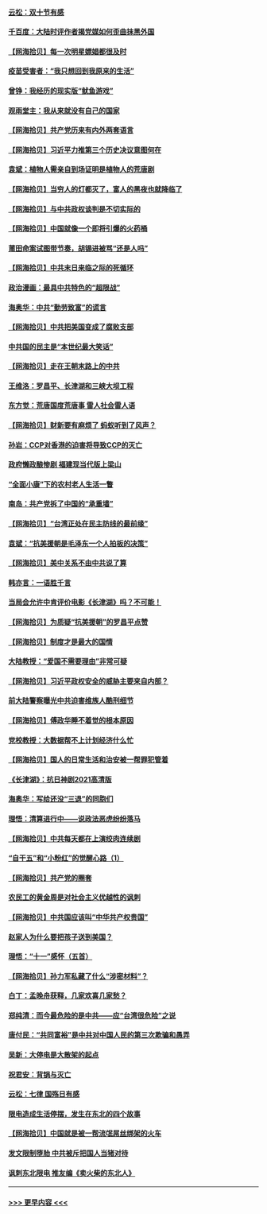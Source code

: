 #### [云松：双十节有感](../pages/nsc993/n13327729.md?t=10260101) 
#### [千百度：大陆时评作者揭党媒如何歪曲抹黑外国](../pages/nsc993/n13327425.md?t=10260101) 
#### [【网海拾贝】每一次明星嫖娼都很及时](../pages/nsc993/n13326552.md?t=10260101) 
#### [疫苗受害者：“我只想回到我原来的生活”](../pages/nsc993/n13326539.md?t=10260101) 
#### [曾铮：我经历的现实版“鱿鱼游戏”](../pages/nsc993/n13324235.md?t=10260101) 
#### [观雨堂主：我从来就没有自己的国家](../pages/nsc993/n13324212.md?t=10260101) 
#### [【网海拾贝】共产党历来有内外两套语言](../pages/nsc993/n13324119.md?t=10260101) 
#### [【网海拾贝】习近平力推第三个历史决议意图何在](../pages/nsc993/n13319583.md?t=10260101) 
#### [袁斌：植物人需亲自到场证明是植物人的荒唐剧](../pages/nsc993/n13319517.md?t=10260101) 
#### [【网海拾贝】当穷人的灯都灭了，富人的黑夜也就降临了](../pages/nsc993/n13316913.md?t=10260101) 
#### [【网海拾贝】与中共政权谈判是不切实际的](../pages/nsc993/n13314868.md?t=10260101) 
#### [【网海拾贝】中国就像一个即将引爆的火药桶](../pages/nsc993/n13311974.md?t=10260101) 
#### [莆田命案试图带节奏，胡锡进被骂“还是人吗”](../pages/nsc993/n13311772.md?t=10260101) 
#### [【网海拾贝】中共末日来临之际的死循环](../pages/nsc993/n13309649.md?t=10260101) 
#### [政治漫画：最具中共特色的“超限战”](../pages/nsc993/n13308510.md?t=10260101) 
#### [海奥华：中共“勤劳致富”的谎言](../pages/nsc993/n13308500.md?t=10260101) 
#### [【网海拾贝】中共把美国变成了腐败支部](../pages/nsc993/n13308449.md?t=10260101) 
#### [中共国的民主是“本世纪最大笑话”](../pages/nsc993/n13308439.md?t=10260101) 
#### [【网海拾贝】走在王朝末路上的中共](../pages/nsc993/n13306255.md?t=10260101) 
#### [王维洛：罗昌平、长津湖和三峡大坝工程](../pages/nsc993/n13305617.md?t=10260101) 
#### [东方觉：荒唐国度荒唐事 雷人社会雷人语](../pages/nsc993/n13305542.md?t=10260101) 
#### [【网海拾贝】财新要有麻烦了 蚂蚁听到了风声？](../pages/nsc993/n13303518.md?t=10260101) 
#### [孙岩：CCP对香港的迫害将导致CCP的灭亡](../pages/nsc993/n13303673.md?t=10260101) 
#### [政府懒政酿惨剧 福建现当代版上梁山](../pages/nsc993/n13303481.md?t=10260101) 
#### [“全面小康”下的农村老人生活一瞥](../pages/nsc993/n13301579.md?t=10260101) 
#### [南岛：共产党拆了中国的“承重墙”](../pages/nsc993/n13298695.md?t=10260101) 
#### [【网海拾贝】“台湾正处在民主防线的最前缘”](../pages/nsc993/n13298607.md?t=10260101) 
#### [袁斌：“抗美援朝是毛泽东一个人拍板的决策”](../pages/nsc993/n13298572.md?t=10260101) 
#### [【网海拾贝】美中关系不由中共说了算](../pages/nsc993/n13296468.md?t=10260101) 
#### [韩亦言：一语胜千言](../pages/nsc993/n13296643.md?t=10260101) 
#### [当局会允许中肯评价电影《长津湖》吗？不可能！](../pages/nsc993/n13294164.md?t=10260101) 
#### [【网海拾贝】为质疑“抗美援朝”的罗昌平点赞](../pages/nsc993/n13293902.md?t=10260101) 
#### [【网海拾贝】制度才是最大的国情](../pages/nsc993/n13292455.md?t=10260101) 
#### [大陆教授：“爱国不需要理由”非常可疑](../pages/nsc993/n13292404.md?t=10260101) 
#### [【网海拾贝】习近平政权安全的威胁主要来自内部？](../pages/nsc993/n13290496.md?t=10260101) 
#### [前大陆警察曝光中共迫害维族人酷刑细节](../pages/nsc993/n13290422.md?t=10260101) 
#### [【网海拾贝】傅政华睡不着觉的根本原因](../pages/nsc993/n13287736.md?t=10260101) 
#### [党校教授：大数据帮不上计划经济什么忙](../pages/nsc993/n13287648.md?t=10260101) 
#### [【网海拾贝】国人的日常生活和治安被一帮罪犯管着](../pages/nsc993/n13285024.md?t=10260101) 
#### [《长津湖》：抗日神剧2021高清版](../pages/nsc993/n13284959.md?t=10260101) 
#### [海奥华：写给还没“三退”的同胞们](../pages/nsc993/n13284718.md?t=10260101) 
#### [理悟：清算进行中——说政法恶虎纷纷落马](../pages/nsc993/n13284707.md?t=10260101) 
#### [【网海拾贝】中共每天都在上演绞肉连续剧](../pages/nsc993/n13282662.md?t=10260101) 
#### [“自干五”和“小粉红”的觉醒心路（1）](../pages/nsc993/n13282577.md?t=10260101) 
#### [【网海拾贝】共产党的圈套](../pages/nsc993/n13279355.md?t=10260101) 
#### [农民工的黄金周是对社会主义优越性的讽刺](../pages/nsc993/n13279129.md?t=10260101) 
#### [【网海拾贝】中共国应该叫“中华共产权贵国”](../pages/nsc993/n13277732.md?t=10260101) 
#### [赵家人为什么要把孩子送到美国？](../pages/nsc993/n13277707.md?t=10260101) 
#### [理悟：“十一”感怀（五首）](../pages/nsc993/n13277203.md?t=10260101) 
#### [【网海拾贝】孙力军私藏了什么“涉密材料”？](../pages/nsc993/n13276325.md?t=10260101) 
#### [白丁：孟晚舟获释，几家欢喜几家愁？](../pages/nsc993/n13276158.md?t=10260101) 
#### [郑纯清：而今最危险的是中共——应“台湾很危险”之说](../pages/nsc993/n13276137.md?t=10260101) 
#### [唐付民：“共同富裕”是中共对中国人民的第三次欺骗和愚弄](../pages/nsc993/n13276091.md?t=10260101) 
#### [吴新：大停电是大散架的起点](../pages/nsc993/n13276065.md?t=10260101) 
#### [祝君安：背锅与灭亡](../pages/nsc993/n13276014.md?t=10260101) 
#### [云松：七律 国殇日有感](../pages/nsc993/n13276007.md?t=10260101) 
#### [限电造成生活停摆，发生在东北的四个故事](../pages/nsc993/n13275888.md?t=10260101) 
#### [【网海拾贝】中国就是被一帮流氓屌丝绑架的火车](../pages/nsc993/n13274121.md?t=10260101) 
#### [发文限制堕胎 中共被斥把国人当猪对待](../pages/nsc993/n13273979.md?t=10260101) 
#### [讽刺东北限电 推友编《卖火柴的东北人》](../pages/nsc993/n13273892.md?t=10260101) 

----
#### [ >>> 更早内容 <<< ](../indexes/nsc993-earlier.md)

